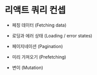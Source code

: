 # 리액트 쿼리 컨셉

- 페칭 데이터 (Fetching data)

- 로딩과 에러 상태 (Loading / error states)

- 페이지네이션 (Pagination)

- 미리 가져오기 (Prefetching)

- 변이 (Mutation)
